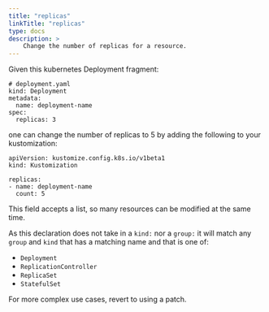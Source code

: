 ```yaml
---
title: "replicas"
linkTitle: "replicas"
type: docs
description: >
    Change the number of replicas for a resource.
---
```


Given this kubernetes Deployment fragment:

```
# deployment.yaml
kind: Deployment
metadata:
  name: deployment-name
spec:
  replicas: 3
```

one can change the number of replicas to 5
by adding the following to your kustomization:

```
apiVersion: kustomize.config.k8s.io/v1beta1
kind: Kustomization

replicas:
- name: deployment-name
  count: 5
```

This field accepts a list, so many resources can
be modified at the same time.

As this declaration does not take in a `kind:` nor a `group:`
it will match any `group` and `kind` that has a matching name and
that is one of:

- `Deployment`
- `ReplicationController`
- `ReplicaSet`
- `StatefulSet`

For more complex use cases, revert to using a patch.
